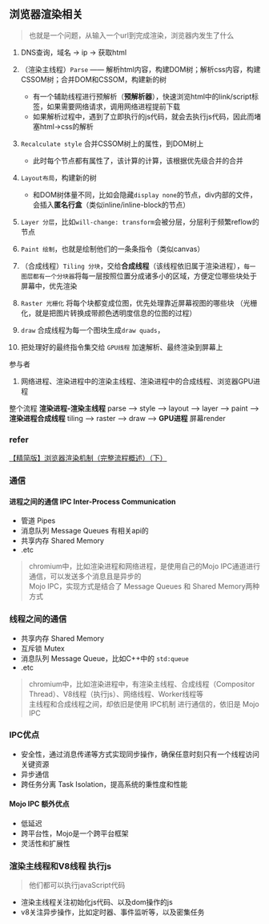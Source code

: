 ## 浏览器渲染相关

> 也就是一个问题，从输入一个url到完成渲染，浏览器内发生了什么

1. DNS查询，域名 -> ip -> 获取html

2. （渲染主线程）`Parse` —— 解析html内容，构建DOM树；解析css内容，构建CSSOM树；合并DOM和CSSOM，构建新的树
    - 有一个辅助线程进行预解析（**预解析器**），快速浏览html中的link/script标签，如果需要网络请求，调用网络进程提前下载
    - 如果解析过程中，遇到了立即执行的js代码，就会去执行js代码，因此而堵塞html->css的解析
3. `Recalculate style` 合并CSSOM树上的属性，到DOM树上
    - 此时每个节点都有属性了，该计算的计算，该根据优先级合并的合并
4. `Layout布局`，构建新的树
    - 和DOM树体量不同，比如会隐藏`display none`的节点，div内部的文件，会插入**匿名行盒**（类似inline/inline-block的节点）
5. `Layer 分层`，比如`will-change: transform`会被分层，分层利于频繁reflow的节点
6. `Paint 绘制`，也就是绘制他们的一条条指令（类似canvas）
7. （合成线程）`Tiling 分块`，交给**合成线程**（该线程依旧属于渲染进程），`每一图层都有一个分块器`将每一层按照位置分成诸多小的区域，方便定位哪些块处于屏幕中，优先渲染
8. `Raster 光栅化` 将每个块都变成位图，优先处理靠近屏幕视图的哪些块 （光栅化，就是把图片转换成带颜色透明度信息的位图的过程）
9. `draw` 合成线程为每一个图块生成`draw quads`，
10. 把处理好的最终指令集交给 `GPU线程` 加速解析、最终渲染到屏幕上


参与者
1. 网络进程、渲染进程中的渲染主线程、渲染进程中的合成线程、浏览器GPU进程

整个流程
**渲染进程-渲染主线程**
parse --> style --> layout --> layer --> paint -->
**渲染进程合成线程**
tiling --> raster --> draw -->
**GPU进程**
屏幕render


### refer
[【精简版】浏览器渲染机制（完整流程概述）（下）](https://developer.aliyun.com/article/975891)


### 通信
#### 进程之间的通信 IPC Inter-Process Communication
- 管道 Pipes
- 消息队列 Message Queues 有相关api的
- 共享内存 Shared Memory
- .etc

> chromium中，比如渲染进程和网络进程，是使用自己的Mojo IPC通道进行通信，可以发送多个消息且是异步的  
> Mojo IPC，实现方式是结合了 Message Queues 和 Shared Memory两种方式


### 线程之间的通信
- 共享内存 Shared Memory
- 互斥锁 Mutex
- 消息队列 Message Queue，比如C++中的 `std:queue`
- .etc

> chromium中，比如渲染进程中，有渲染主线程、合成线程（Compositor Thread）、V8线程（执行js）、网络线程、Worker线程等  
> 主线程和合成线程之间，却依旧是使用 IPC机制 进行通信的，依旧是 Mojo IPC


### IPC优点
- 安全性，通过消息传递等方式实现同步操作，确保任意时刻只有一个线程访问关键资源
- 异步通信
- 跨任务分离 Task Isolation，提高系统的秉性度和性能

#### Mojo IPC 额外优点
- 低延迟
- 跨平台性，Mojo是一个跨平台框架
- 灵活性和扩展性



### 渲染主线程和V8线程 执行js
> 他们都可以执行javaScript代码
- 渲染主线程关注初始化js代码、以及dom操作的js
- v8关注异步操作，比如定时器、事件监听等，以及密集任务